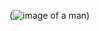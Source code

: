 (![image of a man](https://github.com/JackVos/JacksFirstRepo/blob/master/Images/pexels-photo-220453.jpeg))
